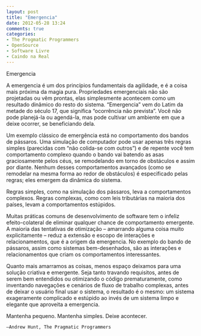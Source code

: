 ```yaml
---
layout: post
title: "Emergencia"
date: 2012-05-28 13:24
comments: true
categories:
- The Progmatic Programmers
- OpenSource
- Software Livre
- Caindo na Real
---
```

<!--more-->
Emergencia

A emergencia é um dos princípios fundamentais da agilidade, e é a coisa mais próxima da magia pura. Propriedades emergenciais não são
projetadas ou vêm prontas, elas simplesmente acontecem como um resultado dinâmico do resto do sistema. “Emergencia” vem do Latim da metade
do século 17, que significa “ocorrência não prevista”. Você não pode planejá-la ou agendá-la, mas pode cultivar um ambiente em que a deixe
ocorrer, se beneficiando dela.

Um exemplo clássico de emergência está no comportamento dos bandos de pássaros. Uma simulação de computador pode usar apenas três regras
simples (parecidas com “não colida-se com outros”) e de repente você tem comportamento complexo quando o bando vai batendo as asas
graciosamente pelos céus, se remodelando em torno de obstáculos e assim por diante. Nenhum desses comportamentos avançados (como se
remodelar na mesma forma ao redor de obstáculos) é especificado pelas regras; eles emergem da dinâmica do sistema.

Regras simples, como na simulação dos pássaros, leva a comportamentos complexos. Regras complexas, como com leis tributárias na maioria
dos países, levam a comportamentos estúpidos.

Muitas práticas comuns de desenvolvimento de software tem o infeliz efeito-colateral de eliminar qualquer chance de comportamento emergente. A maioria das tentativas de otimização – amarrando alguma coisa muito explicitamente – reduz a extensão e escopo de interações e relacionamentos, que é a origem da emergencia. No exemplo do bando de pássaros, assim como sistemas bem-desenhados, são as interações e relacionamentos que criam os comportamentos interessantes.

Quanto mais amarramos as coisas, menos espaço deixamos para uma solução criativa e emergente. Seja tanto travando requisitos, antes de serem bem entendidos ou otimizando o código prematuramente, como inventando navegações e cenários de fluxo de trabalho complexas, antes de deixar o usuário final usar o sistema, o resultado é o mesmo: um sistema exageramente complicado e estúpido ao invés de um sistema limpo e elegante que aproveita a emergencia.

Mantenha pequeno. Mantenha simples. Deixe acontecer.

	—Andrew Hunt, The Pragmatic Programmers
